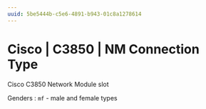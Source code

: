 ```yaml
---
uuid: 5be5444b-c5e6-4891-b943-01c8a1278614
---
```

# Cisco | C3850 | NM Connection Type

Cisco С3850 Network Module slot

Genders
: `mf` - male and female types
